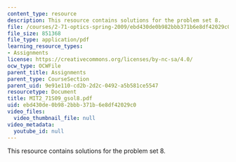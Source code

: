 ```yaml
---
content_type: resource
description: This resource contains solutions for the problem set 8.
file: /courses/2-71-optics-spring-2009/ebd430de0b982bbb371b6e8df42029c0_MIT2_71S09_gsol8.pdf
file_size: 851368
file_type: application/pdf
learning_resource_types:
- Assignments
license: https://creativecommons.org/licenses/by-nc-sa/4.0/
ocw_type: OCWFile
parent_title: Assignments
parent_type: CourseSection
parent_uid: 9e91e110-cd2b-2d2c-0492-a5b581ce5547
resourcetype: Document
title: MIT2_71S09_gsol8.pdf
uid: ebd430de-0b98-2bbb-371b-6e8df42029c0
video_files:
  video_thumbnail_file: null
video_metadata:
  youtube_id: null
---
```

This resource contains solutions for the problem set 8.